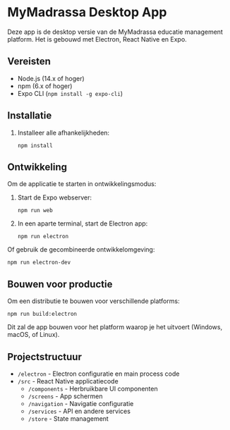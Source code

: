 # MyMadrassa Desktop App

Deze app is de desktop versie van de MyMadrassa educatie management platform. Het is gebouwd met Electron, React Native en Expo.

## Vereisten

- Node.js (14.x of hoger)
- npm (6.x of hoger)
- Expo CLI (`npm install -g expo-cli`)

## Installatie

1. Installeer alle afhankelijkheden:
   ```
   npm install
   ```

## Ontwikkeling

Om de applicatie te starten in ontwikkelingsmodus:

1. Start de Expo webserver:
   ```
   npm run web
   ```

2. In een aparte terminal, start de Electron app:
   ```
   npm run electron
   ```

Of gebruik de gecombineerde ontwikkelomgeving:

```
npm run electron-dev
```

## Bouwen voor productie

Om een distributie te bouwen voor verschillende platforms:

```
npm run build:electron
```

Dit zal de app bouwen voor het platform waarop je het uitvoert (Windows, macOS, of Linux).

## Projectstructuur

- `/electron` - Electron configuratie en main process code
- `/src` - React Native applicatiecode
  - `/components` - Herbruikbare UI componenten
  - `/screens` - App schermen
  - `/navigation` - Navigatie configuratie
  - `/services` - API en andere services
  - `/store` - State management